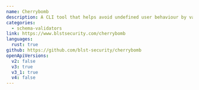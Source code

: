 ```yaml
---
name: Cherrybomb
description: A CLI tool that helps avoid undefined user behaviour by validating your API descriptions, to make sure key parts are not missing or vague.
categories:
  - schema-validators
link: https://www.blstsecurity.com/cherrybomb
languages:
  rust: true
github: https://github.com/blst-security/cherrybomb
openApiVersions:
  v2: false
  v3: true
  v3_1: true
  v4: false
---
```

